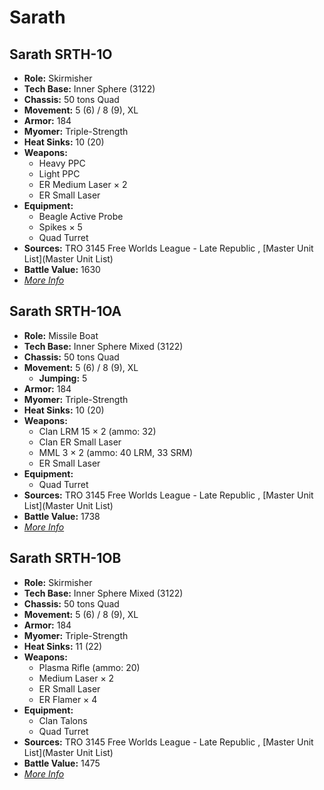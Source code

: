 # Sarath 

## Sarath SRTH-1O 

- **Role:** Skirmisher 
- **Tech Base:** Inner Sphere (3122) 
- **Chassis:** 50 tons Quad 
- **Movement:** 5 (6) / 8 (9), XL 
- **Armor:** 184 
- **Myomer:** Triple-Strength 
- **Heat Sinks:** 10 (20) 
- **Weapons:** 
  - Heavy PPC 
  - Light PPC 
  - ER Medium Laser × 2 
  - ER Small Laser 
- **Equipment:** 
  - Beagle Active Probe 
  - Spikes × 5 
  - Quad Turret 
- **Sources:** TRO 3145 Free Worlds League - Late Republic , [Master Unit List](Master Unit List) 
- **Battle Value:** 1630 
- [*More Info*](sarath/sarath_srth-1o.md) 

## Sarath SRTH-1OA 

- **Role:** Missile Boat 
- **Tech Base:** Inner Sphere Mixed (3122) 
- **Chassis:** 50 tons Quad 
- **Movement:** 5 (6) / 8 (9), XL 
  - **Jumping:** 5 
- **Armor:** 184 
- **Myomer:** Triple-Strength 
- **Heat Sinks:** 10 (20) 
- **Weapons:** 
  - Clan LRM 15 × 2 (ammo: 32) 
  - Clan ER Small Laser 
  - MML 3 × 2 (ammo: 40 LRM, 33 SRM) 
  - ER Small Laser 
- **Equipment:** 
  - Quad Turret 
- **Sources:** TRO 3145 Free Worlds League - Late Republic , [Master Unit List](Master Unit List) 
- **Battle Value:** 1738 
- [*More Info*](sarath/sarath_srth-1oa.md) 

## Sarath SRTH-1OB 

- **Role:** Skirmisher 
- **Tech Base:** Inner Sphere Mixed (3122) 
- **Chassis:** 50 tons Quad 
- **Movement:** 5 (6) / 8 (9), XL 
- **Armor:** 184 
- **Myomer:** Triple-Strength 
- **Heat Sinks:** 11 (22) 
- **Weapons:** 
  - Plasma Rifle (ammo: 20) 
  - Medium Laser × 2 
  - ER Small Laser 
  - ER Flamer × 4 
- **Equipment:** 
  - Clan Talons 
  - Quad Turret 
- **Sources:** TRO 3145 Free Worlds League - Late Republic , [Master Unit List](Master Unit List) 
- **Battle Value:** 1475 
- [*More Info*](sarath/sarath_srth-1ob.md) 

